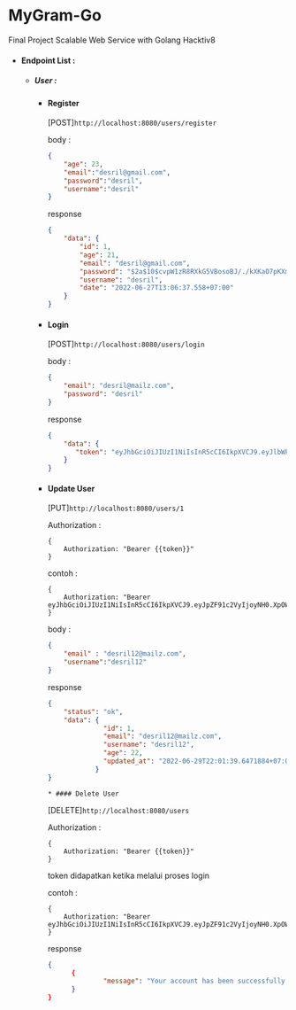 # MyGram-Go
Final Project Scalable Web Service with Golang Hacktiv8


* #### Endpoint List : 
    * ##### User : 
        * #### Register
            
            [POST]```http://localhost:8080/users/register```
            
            body :

            ```json
            {
                "age": 23,
                "email":"desril@gmail.com",
                "password":"desril",
                "username":"desril"
            }
            ```

            response
            ```json
            {
                "data": {
                    "id": 1,
                    "age": 21,
                    "email": "desril@gmail.com",
                    "password": "$2a$10$cvpW1zR8RXkG5VBosoBJ/./kXKaO7pKXmzaLfUgsE6rU61TxqEJvi",
                    "username": "desril",
                    "date": "2022-06-27T13:06:37.558+07:00"
                }
            }
            ```
            
        * #### Login
            [POST]```http://localhost:8080/users/login```
            
            body :

            ```json
            {
                "email": "desril@mailz.com",
                "password": "desril"
            }
            ```

            response
            ```json
            {
                "data": {
                   "token": "eyJhbGciOiJIUzI1NiIsInR5cCI6IkpXVCJ9.eyJlbWFpbCI6ImRlc3JpbEBtYWlsei5jb20iLCJpZCI6MX0._CTowajg3nwUKU4qn4qJzP02pOmQBzzYcaZTEinmQs8"
                }
            }
            ```
            
       * #### Update User
            [PUT]```http://localhost:8080/users/1```
            
            Authorization :

            ```
            {
                Authorization: "Bearer {{token}}"
            }
            ```

            contoh :
            ```
            {
                Authorization: "Bearer eyJhbGciOiJIUzI1NiIsInR5cCI6IkpXVCJ9.eyJpZF91c2VyIjoyNH0.XpOW4v9hpneBw9gnsVAGli_zDqj7VmMLW6ZHL80MauQ"
            }
            ```

            body :

            ```json
            {
                "email" : "desril12@mailz.com",
                "username":"desril12"
            }  
            ```

            response
            ```json
            {
                "status": "ok",
                "data": {
                          "id": 1,
                          "email": "desril12@mailz.com",
                          "username": "desril12",
                          "age": 22,
                          "updated_at": "2022-06-29T22:01:39.6471884+07:00"
                        }
            }
            ```
        
             * #### Delete User
            [DELETE]```http://localhost:8080/users```
            
            Authorization :

            ```
            {
                Authorization: "Bearer {{token}}"
            }
            ```

            token didapatkan ketika melalui proses login

            contoh :
            ```
            {
                Authorization: "Bearer eyJhbGciOiJIUzI1NiIsInR5cCI6IkpXVCJ9.eyJpZF91c2VyIjoyNH0.XpOW4v9hpneBw9gnsVAGli_zDqj7VmMLW6ZHL80MauQ"
            }
            ```            

            response
            ```json
            {
                  {
                          "message": "Your account has been successfully deleted"
                  }
            }
            ```
